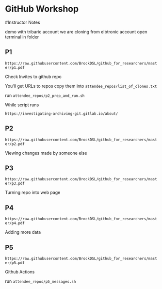 # GitHub Workshop
#Instructor Notes

demo with tribaric account
we are cloning from elbtronic account
open terminal in folder

## P1
`https://raw.githubusercontent.com/BrockDSL/github_for_researchers/master/p1.pdf`

Check Invites to github repo

You'll get URLs to repos copy them into `attendee_repos/list_of_clones.txt`

run `attendee_repos/p2_prep_and_run.sh`


While script runs

`https://investigating-archiving-git.gitlab.io/about/`

## P2
`https://raw.githubusercontent.com/BrockDSL/github_for_researchers/master/p2.pdf`

Viewing changes made by someone else

## P3
`https://raw.githubusercontent.com/BrockDSL/github_for_researchers/master/p3.pdf`

Turning repo into web page


## P4
`https://raw.githubusercontent.com/BrockDSL/github_for_researchers/master/p4.pdf`

Adding more data


## P5
`https://raw.githubusercontent.com/BrockDSL/github_for_researchers/master/p5.pdf`

Github Actions

run `attendee_repos/p5_messages.sh`